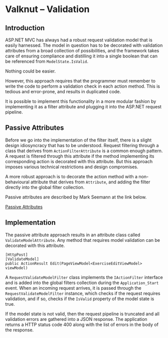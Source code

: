 # Valknut &ndash; Validation

## Introduction

ASP.NET MVC has always had a robust request validation model that is easily harnessed. The model in question has to be decorated with validation attributes from a broad collection of possibilities, and the framework takes care of ensuring compliance and distilling it into a single boolean that can be referenced from `ModelState.IsValid`.

Nothing could be easier.

However, this approach requires that the programmer must remember to write the code to perform a validation check in each action method. This is tedious and error-prone, and results in duplicated code.

It is possible to implement this functionality in a more modular fashion by implementing it as a filter attribute and plugging it into the ASP.NET request pipeline.

## Passive Attributes

Before we go into the implementation of the filter itself, there is a slight design idiosyncracy that has to be understood. Request filtering through a class that derives from `ActionFilterAttribute` is a common enough pattern. A request is filtered through this attribute if the method implementing its corresponding action is decorated with this attribute. But this approach imposes various technical restrictions and design compromises.

A more robust approach is to decorate the action method with a non-behavioural attribute that derives from `Attribute`, and adding the filter directly into the global filter collection.

Passive attributes are described by Mark Seemann at the link below.

[Passive Attributes](https://blog.ploeh.dk/2014/06/13/passive-attributes/)

## Implementation

The passive attribute approach results in an attribute class called `ValidateModelAttribute`. Any method that requires model validation can be decorated with this attribute.

    [HttpPost]
    [ValidateModel]
    public ActionResult Edit(PageViewModel<ExerciseEditViewModel> viewModel)

A `RequestValidateModelFilter` class implements the `IActionFilter` interface and is added into the global filters collection during the `Application_Start` event. When an incoming request arrives, it is passed through the `RequestValidateModelFilter` instance, which checks if the request requires validation, and if so, checks if the `IsValid` property of the model state is true.

If the model state is not valid, then the request pipeline is truncated and all validation errors are gathered into a JSON response. The application returns a HTTP status code 400 along with the list of errors in the body of the response.
